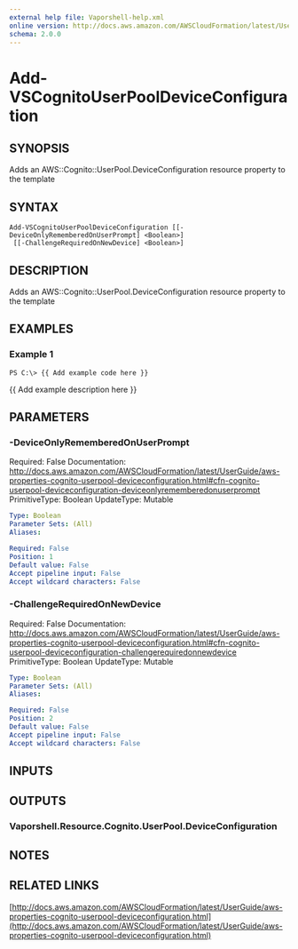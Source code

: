 ```yaml
---
external help file: Vaporshell-help.xml
online version: http://docs.aws.amazon.com/AWSCloudFormation/latest/UserGuide/aws-properties-cognito-userpool-deviceconfiguration.html
schema: 2.0.0
---
```


# Add-VSCognitoUserPoolDeviceConfiguration

## SYNOPSIS
Adds an AWS::Cognito::UserPool.DeviceConfiguration resource property to the template

## SYNTAX

```
Add-VSCognitoUserPoolDeviceConfiguration [[-DeviceOnlyRememberedOnUserPrompt] <Boolean>]
 [[-ChallengeRequiredOnNewDevice] <Boolean>]
```

## DESCRIPTION
Adds an AWS::Cognito::UserPool.DeviceConfiguration resource property to the template

## EXAMPLES

### Example 1
```
PS C:\> {{ Add example code here }}
```

{{ Add example description here }}

## PARAMETERS

### -DeviceOnlyRememberedOnUserPrompt
Required: False
Documentation: http://docs.aws.amazon.com/AWSCloudFormation/latest/UserGuide/aws-properties-cognito-userpool-deviceconfiguration.html#cfn-cognito-userpool-deviceconfiguration-deviceonlyrememberedonuserprompt
PrimitiveType: Boolean
UpdateType: Mutable

```yaml
Type: Boolean
Parameter Sets: (All)
Aliases: 

Required: False
Position: 1
Default value: False
Accept pipeline input: False
Accept wildcard characters: False
```

### -ChallengeRequiredOnNewDevice
Required: False
Documentation: http://docs.aws.amazon.com/AWSCloudFormation/latest/UserGuide/aws-properties-cognito-userpool-deviceconfiguration.html#cfn-cognito-userpool-deviceconfiguration-challengerequiredonnewdevice
PrimitiveType: Boolean
UpdateType: Mutable

```yaml
Type: Boolean
Parameter Sets: (All)
Aliases: 

Required: False
Position: 2
Default value: False
Accept pipeline input: False
Accept wildcard characters: False
```

## INPUTS

## OUTPUTS

### Vaporshell.Resource.Cognito.UserPool.DeviceConfiguration

## NOTES

## RELATED LINKS

[http://docs.aws.amazon.com/AWSCloudFormation/latest/UserGuide/aws-properties-cognito-userpool-deviceconfiguration.html](http://docs.aws.amazon.com/AWSCloudFormation/latest/UserGuide/aws-properties-cognito-userpool-deviceconfiguration.html)

